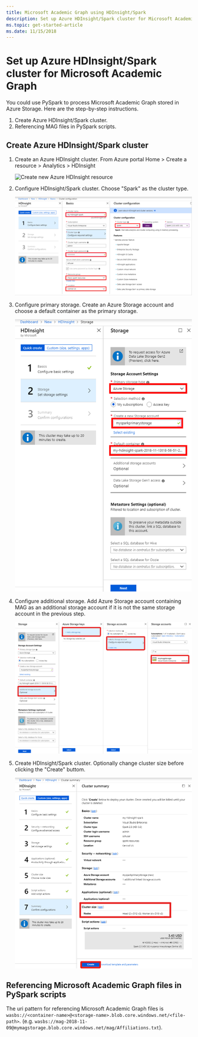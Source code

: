 ```yaml
---
title: Microsoft Academic Graph using HDInsight/Spark
description: Set up Azure HDInsight/Spark cluster for Microsoft Academic Graph
ms.topic: get-started-article
ms.date: 11/15/2018
---
```

# Set up Azure HDInsight/Spark cluster for Microsoft Academic Graph

You could use PySpark to process Microsoft Academic Graph stored in Azure Storage. Here are the step-by-step instructions.

1. Create Azure HDInsight/Spark cluster.
1. Referencing MAG files in PySpark scripts.

## Create Azure HDInsight/Spark cluster

1. Create an Azure HDInsight cluster. From Azure portal Home > Create a resource > Analytics > HDInsight

    ![Create new Azure HDInsight resource](media/create-hdinsight-select.png "Create new Azure HDInsight resource")

1. Configure HDInsight/Spark cluster. Choose "Spark" as the cluster type.

    ![Configure HDInsight/Spark cluster](media/create-spark-cluster-1.png "Configure HDInsight/Spark cluster")

1. Configure primary storage. Create an Azure Storage account and choose a default container as the primary storage.

    ![Configure HDInsight/Spark primary storage](media/create-spark-cluster-2.png "Configure HDInsight/Spark primary storage")

1. Configure additional storage. Add Azure Storage account containing MAG as an additional storage account if it is not the same storage account in the previous step.

    ![Configure HDInsight/Spark additional storage](media/create-spark-cluster-3.png "Configure HDInsight/Spark additional storage")

1. Create HDInsight/Spark cluster. Optionally change cluster size before clicking the "Create" buttom.

    ![Change cluster size and create cluster](media/create-spark-cluster-4.png "Change cluster size and create cluster")

## Referencing Microsoft Academic Graph files in PySpark scripts

The uri pattern for referencing Microsoft Academic Graph files is `wasbs://<container-name>@<storage-name>.blob.core.windows.net/<file-path>`. (e.g. `wasbs://mag-2018-11-09@mymagstorage.blob.core.windows.net/mag/Affiliations.txt`).
